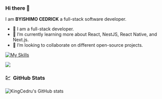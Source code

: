 ### Hi there 👋

I am **BYISHIMO CEDRICK**  a full-stack software developer.

- 🔭 I am a full-stack developer.
- 🌱 I’m currently learning more about React, NestJS, React Native, and Next.js.
- 👯 I’m looking to collaborate on different open-source projects.


[![My Skills](https://skillicons.dev/icons?i=js,html,css,python,typescript,react,tailwind,php,mysql,docker,vite,laravel,mongo)](https://skillicons.dev)


<a target='_black' href="https://www.codewars.com/users/byishimocedrick"><img src="https://www.codewars.com/users/byishimocedrick/badges/micro"></a>



###
<h3> 💹 &nbsp;GitHub Stats </h3>

![KingCedru's GitHub stats](https://github-readme-stats.vercel.app/api?username=Kingcedru&?count_private=true&theme=radical&show_icons=true&show=reviews,prs_merged,prs_merged_percentage)

###
